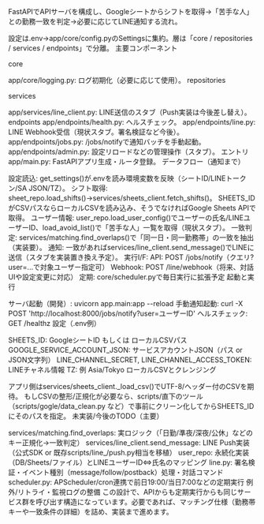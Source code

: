 FastAPIでAPIサーバを構成し、Googleシートからシフトを取得→「苦手な人」との勤務一致を判定→必要に応じてLINE通知する流れ。

設定は.env→app/core/config.pyのSettingsに集約。層は「core / repositories / services / endpoints」で分離。
主要コンポーネント

core
<!-- app/core/config.py: .env読込。SHEETS_ID, GOOGLE_SERVICE_ACCOUNT_JSON, LINE_*, TZなど。 -->
<!-- app/core/scheduler.py: 定期実行の枠（現状スタブ）。 -->
app/core/logging.py: ログ初期化（必要に応じて使用）。
repositories
<!-- app/repositories/sheet_repo.py: シフト取得の倉庫係（実体はservicesへ委譲）。 -->
<!-- app/repositories/user_repo.py: ユーザー設定/回避リストの取得（現状スタブ。将来DB/Sheets等へ）。 -->
services
<!-- app/services/sheets_client.py: Google Sheets/ローカルCSVからシフト行を取得。 -->
<!-- app/services/matching.py: 勤務一致判定（現状スタブ）。 -->
<!-- app/services/notify_service.py: 通知実行のオーケストレーション。 -->
app/services/line_client.py: LINE送信のスタブ（Push実装は今後差し替え）。
endpoints
app/endpoints/health.py: ヘルスチェック。
app/endpoints/line.py: LINE Webhook受信（現状スタブ。署名検証など今後）。
app/endpoints/jobs.py: /jobs/notifyで通知バッチを手動起動。
app/endpoints/admin.py: 設定リロードなどの管理操作（スタブ）。
エントリ
app/main.py: FastAPIアプリ生成・ルータ登録。
データフロー（通知まで）

設定読込: get_settings()が.envを読み環境変数を反映（シートID/LINEトークン/SA JSON/TZ）。
シフト取得: sheet_repo.load_shifts()→services/sheets_client.fetch_shifts()。
SHEETS_IDがCSVパスならローカルCSVを読み込み、そうでなければGoogle Sheets APIで取得。
ユーザー情報: user_repo.load_user_config()でユーザーの氏名/LINEユーザーID、load_avoid_list()で「苦手な人」一覧を取得（現状スタブ）。
一致判定: services/matching.find_overlaps()で「同一日・同一勤務帯」の一致を抽出（実装要）。
通知: 一致があればservices/line_client.send_message()でLINEに送信（スタブを実装置き換え予定）。
実行I/F:
API: POST /jobs/notify（クエリ?user=...で対象ユーザー指定可）
Webhook: POST /line/webhook（将来、対話UIや設定変更に対応）
定期: core/scheduler.pyで毎日実行に拡張予定
起動と実行

サーバ起動（開発）: uvicorn app.main:app --reload
手動通知起動: curl -X POST 'http://localhost:8000/jobs/notify?user=ユーザーID'
ヘルスチェック: GET /healthz
設定（.env例）

SHEETS_ID: GoogleシートID もしくは ローカルCSVパス
GOOGLE_SERVICE_ACCOUNT_JSON: サービスアカウントJSON（パス or JSON文字列）
LINE_CHANNEL_SECRET, LINE_CHANNEL_ACCESS_TOKEN: LINEチャネル情報
TZ: 例 Asia/Tokyo
ローカルCSVとクレンジング

アプリ側はservices/sheets_client._load_csv()でUTF-8/ヘッダー付のCSVを期待。
もしCSVの整形/正規化が必要なら、scripts/直下のツール（scripts/gogle/data_clean.py など）で事前にクリーン化してからSHEETS_IDにそのパスを指定。
未実装/今後のTODO（主要）

services/matching.find_overlaps: 実ロジック（「日勤/準夜/深夜/公休」などのキー正規化→一致判定）
services/line_client.send_message: LINE Push実装（公式SDK or 既存scripts/line_/push.py相当を移植）
user_repo: 永続化実装（DB/Sheets/ファイル）とLINEユーザーID⇔氏名のマッピング
line.py: 署名検証・イベント種別（message/follow/postback）処理・対話コマンド
scheduler.py: APScheduler/cron連携で前日19:00/当日7:00などの定期実行
例外/リトライ・監視ログの整備
この設計で、APIからも定期実行からも同じサービス群を呼び出す構造になっています。必要であれば、マッチング仕様（勤務帯キーや一致条件の詳細）を詰め、実装まで進めます。